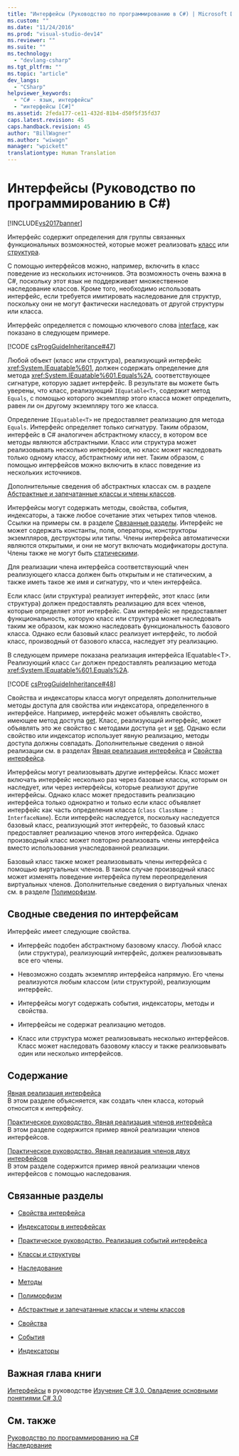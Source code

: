 ```yaml
---
title: "Интерфейсы (Руководство по программированию в C#) | Microsoft Docs"
ms.custom: ""
ms.date: "11/24/2016"
ms.prod: "visual-studio-dev14"
ms.reviewer: ""
ms.suite: ""
ms.technology: 
  - "devlang-csharp"
ms.tgt_pltfrm: ""
ms.topic: "article"
dev_langs: 
  - "CSharp"
helpviewer_keywords: 
  - "C# - язык, интерфейсы"
  - "интерфейсы [C#]"
ms.assetid: 2feda177-ce11-432d-81b4-d50f5f35fd37
caps.latest.revision: 45
caps.handback.revision: 45
author: "BillWagner"
ms.author: "wiwagn"
manager: "wpickett"
translationtype: Human Translation
---
```

# Интерфейсы (Руководство по программированию в C#)
[!INCLUDE[vs2017banner](../../../csharp/includes/vs2017banner.md)]

Интерфейс содержит определения для группы связанных функциональных возможностей, которые может реализовать [класс](../../../csharp/language-reference/keywords/class.md) или [структура](../../../csharp/language-reference/keywords/struct.md).  
  
 С помощью интерфейсов можно, например, включить в класс поведение из нескольких источников.  Эта возможность очень важна в C\#, поскольку этот язык не поддерживает множественное наследование классов.  Кроме того, необходимо использовать интерфейс, если требуется имитировать наследование для структур, поскольку они не могут фактически наследовать от другой структуры или класса.  
  
 Интерфейс определяется с помощью ключевого слова [interface](../../../csharp/language-reference/keywords/interface.md), как показано в следующем примере.  
  
 [!CODE [csProgGuideInheritance#47](../CodeSnippet/VS_Snippets_VBCSharp/csProgGuideInheritance#47)]  
  
 Любой объект \(класс или структура\), реализующий интерфейс <xref:System.IEquatable%601>, должен содержать определение для метода <xref:System.IEquatable%601.Equals%2A>, соответствующее сигнатуре, которую задает интерфейс.  В результате вы можете быть уверены, что класс, реализующий `IEquatable<T>`, содержит метод `Equals`, с помощью которого экземпляр этого класса может определить, равен ли он другому экземпляру того же класса.  
  
 Определение `IEquatable<T>` не предоставляет реализацию для метода `Equals`.  Интерфейс определяет только сигнатуру.  Таким образом, интерфейс в C\# аналогичен абстрактному классу, в котором все методы являются абстрактными.  Класс или структура может реализовывать несколько интерфейсов, но класс может наследовать только одному классу, абстрактному или нет.  Таким образом, с помощью интерфейсов можно включить в класс поведение из нескольких источников.  
  
 Дополнительные сведения об абстрактных классах см. в разделе [Абстрактные и запечатанные классы и члены классов](../../../csharp/programming-guide/classes-and-structs/abstract-and-sealed-classes-and-class-members.md).  
  
 Интерфейсы могут содержать методы, свойства, события, индексаторы, а также любое сочетание этих четырех типов членов.  Ссылки на примеры см. в разделе [Связанные разделы](../../../csharp/programming-guide/interfaces/index.md#BKMK_RelatedSections).  Интерфейс не может содержать константы, поля, операторы, конструкторы экземпляров, деструкторы или типы.  Члены интерфейса автоматически являются открытыми, и они не могут включать модификаторы доступа.  Члены также не могут быть [статическими](../../../csharp/language-reference/keywords/static.md).  
  
 Для реализации члена интерфейса соответствующий член реализующего класса должен быть открытым и не статическим, а также иметь такое же имя и сигнатуру, что и член интерфейса.  
  
 Если класс \(или структура\) реализует интерфейс, этот класс \(или структура\) должен предоставлять реализацию для всех членов, которые определяет этот интерфейс.  Сам интерфейс не предоставляет функциональность, которую класс или структура может наследовать таким же образом, как можно наследовать функциональность базового класса.  Однако если базовый класс реализует интерфейс, то любой класс, производный от базового класса, наследует эту реализацию.  
  
 В следующем примере показана реализация интерфейса IEquatable\<T\>.  Реализующий класс `Car` должен предоставлять реализацию метода <xref:System.IEquatable%601.Equals%2A>.  
  
 [!CODE [csProgGuideInheritance#48](../CodeSnippet/VS_Snippets_VBCSharp/csProgGuideInheritance#48)]  
  
 Свойства и индексаторы класса могут определять дополнительные методы доступа для свойства или индексатора, определенного в интерфейсе.  Например, интерфейс может объявлять свойство, имеющее метод доступа [get](../../../csharp/language-reference/keywords/get.md).  Класс, реализующий интерфейс, может объявлять это же свойство с методами доступа `get` и [set](../../../csharp/language-reference/keywords/set.md).  Однако если свойство или индексатор использует явную реализацию, методы доступа должны совпадать.  Дополнительные сведения о явной реализации см. в разделах [Явная реализация интерфейса](../../../csharp/programming-guide/interfaces/explicit-interface-implementation.md) и [Свойства интерфейса](../../../csharp/programming-guide/classes-and-structs/interface-properties.md).  
  
 Интерфейсы могут реализовывать другие интерфейсы.  Класс может включать интерфейс несколько раз через базовые классы, которым он наследует, или через интерфейсы, которые реализуют другие интерфейсы.  Однако класс может предоставить реализацию интерфейса только однократно и только если класс объявляет интерфейс как часть определения класса \(`class ClassName : InterfaceName`\).  Если интерфейс наследуется, поскольку наследуется базовый класс, реализующий этот интерфейс, то базовый класс предоставляет реализацию членов этого интерфейса.  Однако производный класс может повторно реализовать члены интерфейса вместо использования унаследованной реализации.  
  
 Базовый класс также может реализовывать члены интерфейса с помощью виртуальных членов.  В таком случае производный класс может изменять поведение интерфейса путем переопределения виртуальных членов.  Дополнительные сведения о виртуальных членах см. в разделе [Полиморфизм](../../../csharp/programming-guide/classes-and-structs/polymorphism.md).  
  
## Сводные сведения по интерфейсам  
 Интерфейс имеет следующие свойства.  
  
-   Интерфейс подобен абстрактному базовому классу.  Любой класс \(или структура\), реализующий интерфейс, должен реализовывать все его члены.  
  
-   Невозможно создать экземпляр интерфейса напрямую.  Его члены реализуются любым классом \(или структурой\), реализующим интерфейс.  
  
-   Интерфейсы могут содержать события, индексаторы, методы и свойства.  
  
-   Интерфейсы не содержат реализацию методов.  
  
-   Класс или структура может реализовывать несколько интерфейсов.  Класс может наследовать базовому классу и также реализовывать один или несколько интерфейсов.  
  
## Содержание  
 [Явная реализация интерфейса](../../../csharp/programming-guide/interfaces/explicit-interface-implementation.md)  
 В этом разделе объясняется, как создать член класса, который относится к интерфейсу.  
  
 [Практическое руководство. Явная реализация членов интерфейса](../../../csharp/programming-guide/interfaces/how-to-explicitly-implement-interface-members.md)  
 В этом разделе содержится пример явной реализации членов интерфейсов.  
  
 [Практическое руководство. Явная реализация членов двух интерфейсов](../../../csharp/programming-guide/interfaces/how-to-explicitly-implement-members-of-two-interfaces.md)  
 В этом разделе содержится пример явной реализации членов интерфейсов с помощью наследования.  
  
##  <a name="BKMK_RelatedSections"></a> Связанные разделы  
  
-   [Свойства интерфейса](../../../csharp/programming-guide/classes-and-structs/interface-properties.md)  
  
-   [Индексаторы в интерфейсах](../../../csharp/programming-guide/indexers/indexers-in-interfaces.md)  
  
-   [Практическое руководство. Реализация событий интерфейса](../../../csharp/programming-guide/events/how-to-implement-interface-events.md)  
  
-   [Классы и структуры](../../../csharp/programming-guide/classes-and-structs/index.md)  
  
-   [Наследование](../../../csharp/programming-guide/classes-and-structs/inheritance.md)  
  
-   [Методы](../../../csharp/programming-guide/classes-and-structs/methods.md)  
  
-   [Полиморфизм](../../../csharp/programming-guide/classes-and-structs/polymorphism.md)  
  
-   [Абстрактные и запечатанные классы и члены классов](../../../csharp/programming-guide/classes-and-structs/abstract-and-sealed-classes-and-class-members.md)  
  
-   [Свойства](../../../csharp/programming-guide/classes-and-structs/properties.md)  
  
-   [События](../../../csharp/programming-guide/events/index.md)  
  
-   [Индексаторы](../../../csharp/programming-guide/indexers/index.md)  
  
## Важная глава книги  
 [Интерфейсы](http://msdn.microsoft.com/library/orm-9780596521066-01-13.aspx) в руководстве [Изучение C\# 3.0. Овладение основными понятиями C\# 3.0](http://msdn.microsoft.com/library/orm-9780596521066-01.aspx)  
  
## См. также  
 [Руководство по программированию на C\#](../../../csharp/programming-guide/index.md)   
 [Наследование](../../../csharp/programming-guide/classes-and-structs/inheritance.md)